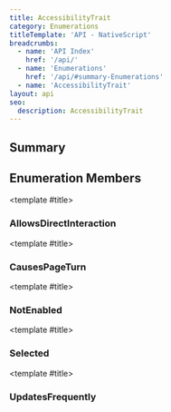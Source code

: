 ```yaml
---
title: AccessibilityTrait
category: Enumerations
titleTemplate: 'API - NativeScript'
breadcrumbs: 
  - name: 'API Index'
    href: '/api/'
  - name: 'Enumerations'
    href: '/api/#summary-Enumerations'
  - name: 'AccessibilityTrait'
layout: api
seo:
  description: AccessibilityTrait
---
```


<!-- This page is auto generated, do not edit manually. -->
<!-- Run "yarn generate:api-docs" to regenerate -->

<script setup lang="ts">
  import { provide } from "vue";
  import API_DATA from "./AccessibilityTrait.data.json";
  
  provide('API_DATA', API_DATA);
</script>

## <Heading ignore>Summary</Heading>

<APIRefSummary v-once />

## Enumeration Members

<div class="">

<APIRef for="965" v-once>

<template #title>

### AllowsDirectInteraction

</template>

</APIRef>

</div>

<div class="">

<APIRef for="966" v-once>

<template #title>

### CausesPageTurn

</template>

</APIRef>

</div>

<div class="">

<APIRef for="967" v-once>

<template #title>

### NotEnabled

</template>

</APIRef>

</div>

<div class="">

<APIRef for="968" v-once>

<template #title>

### Selected

</template>

</APIRef>

</div>

<div class="">

<APIRef for="969" v-once>

<template #title>

### UpdatesFrequently

</template>

</APIRef>

</div>
